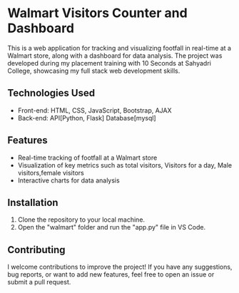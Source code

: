 # Walmart Visitors Counter and Dashboard

This is a web application for tracking and visualizing footfall in real-time at a Walmart store, along with a dashboard for data analysis. The project was developed during my placement training with 10 Seconds at Sahyadri College, showcasing my full stack web development skills.

## Technologies Used

- Front-end: HTML, CSS, JavaScript, Bootstrap, AJAX
- Back-end: API[Python, Flask]
            Database[mysql]

## Features

- Real-time tracking of footfall at a Walmart store
- Visualization of key metrics such as total visitors, Visitors for a day, Male visitors,female visitors
- Interactive charts for data analysis

## Installation

1. Clone the repository to your local machine.
2. Open the "walmart" folder and run the "app.py" file in VS Code.


## Contributing

I welcome contributions to improve the project! If you have any suggestions, bug reports, or want to add new features, feel free to open an issue or submit a pull request.



